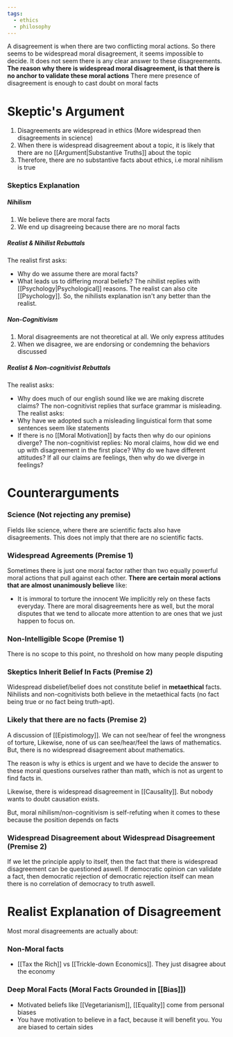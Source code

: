 ```yaml
---
tags:
  - ethics
  - philosophy
---
```

A disagreement is when there are two conflicting moral actions.
So there seems to be widespread moral disagreement, it seems impossible to decide.
It does not seem there is any clear answer to these disagreements.
**The reason why there is widespread moral disagreement, is that there is no anchor to validate these moral actions**
There mere presence of disagreement is enough to cast doubt on moral facts
# Skeptic's Argument
1. Disagreements are widespread in ethics (More widespread then disagreements in science)
2. When there is widespread disagreement about a topic, it is likely that there are no [[Argument|Substantive Truths]] about the topic
3. Therefore, there are no substantive facts about ethics, i.e moral nihilism is true
### Skeptics Explanation
##### Nihilism
1. We believe there are moral facts
2. We end up disagreeing because there are no moral facts
##### Realist & Nihilist Rebuttals
The realist first asks:
- Why do we assume there are moral facts?
- What leads us to differing moral beliefs?
The nihilist replies with [[Psychology|Psychological]] reasons.
The realist can also cite [[Psychology]]. So, the nihilists explanation isn't any better than the realist.
##### Non-Cognitivism
1. Moral disagreements are not theoretical at all. We only express attitudes
2. When we disagree, we are endorsing or condemning the behaviors discussed
##### Realist & Non-cognitivist Rebuttals
The realist asks:
- Why does much of our english sound like we are making discrete claims?
The non-cognitivist replies that surface grammar is misleading.
The realist asks:
- Why have we adopted such a misleading linguistical form that some sentences seem like statements
- If there is no [[Moral Motivation]] by facts then why do our opinions diverge? 
The non-cognitivist replies: 
No moral claims, how did we end up with disagreement in the first place? Why do we have different attitudes?
If all our claims are feelings, then why do we diverge in feelings?
# Counterarguments
### Science (Not rejecting any premise)
Fields like science, where there are scientific facts also have disagreements.
This does not imply that there are no scientific facts.
### Widespread Agreements (Premise 1)
Sometimes there is just one moral factor rather than two equally powerful moral actions that pull against each other.
**There are certain moral actions that are almost unanimously believe** like:
- It is immoral to torture the innocent
We implicitly rely on these facts everyday.
There are moral disagreements here as well, but the moral disputes that we tend to allocate more attention to are ones that we just happen to focus on.
### Non-Intelligible Scope (Premise 1)
There is no scope to this point, no threshold on how many people disputing
### Skeptics Inherit Belief In Facts (Premise 2)
Widespread disbelief/belief does not constitute belief in **metaethical** facts.
Nihilists and non-cognitivists both believe in the metaethical facts (no fact being true or no fact being truth-apt).
### Likely that there are no facts (Premise 2)
A discussion of [[Epistimology]].
We can not see/hear of feel the wrongness of torture, 
Likewise, none of us can see/hear/feel the laws of mathematics.
But, there is no widespread disagreement about mathematics.

The reason is why is ethics is urgent and we have to decide the answer to these moral questions ourselves rather than math, which is not as urgent to find facts in.

Likewise, there is widespread disagreement in [[Causality]]. But nobody wants to doubt causation exists.

But, moral nihilism/non-cognitivism is self-refuting when it comes to these because the position depends on facts
### Widespread Disagreement about Widespread Disagreement (Premise 2)
If we let the principle apply to itself, then the fact that there is widespread disagreement can be questioned aswell.
If democratic opinion can validate a fact, then democratic rejection of democratic rejection itself can mean there is no correlation of democracy to truth aswell.
# Realist Explanation of Disagreement
Most moral disagreements are actually about:
### Non-Moral facts
- [[Tax the Rich]] vs [[Trickle-down Economics]]. They just disagree about the economy
### Deep Moral Facts (Moral Facts Grounded in [[Bias]])
- Motivated beliefs like [[Vegetarianism]], [[Equality]] come from personal biases
- You have motivation to believe in a fact, because it will benefit you. You are biased to certain sides
